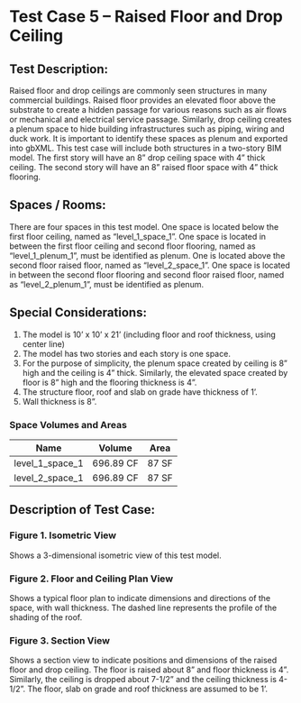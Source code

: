 # Test Case 5 – Raised Floor and Drop Ceiling
## Test Description:
Raised floor and drop ceilings are commonly seen structures in many commercial buildings. Raised floor provides an elevated floor above the substrate to create a hidden passage for various reasons such as air flows or mechanical and electrical service passage. Similarly, drop ceiling creates a plenum space to hide building infrastructures such as piping, wiring and duck work. It is important to identify these spaces as plenum and exported into gbXML. This test case will include both structures in a two-story BIM model. The first story will have an 8” drop ceiling space with 4” thick ceiling. The second story will have an 8” raised floor space with 4” thick flooring.
## Spaces / Rooms:
There are four spaces in this test model. One space is located below the first floor ceiling, named as “level_1_space_1”. One space is located in between the first floor ceiling and second floor flooring, named as “level_1_plenum_1”, must be identified as plenum. One is located above the second floor raised floor, named as “level_2_space_1”. One space is located in between the second floor flooring and second floor raised floor, named as “level_2_plenum_1”, must be identified as plenum.
## Special Considerations:
1.	The model is 10’ x 10’ x 21’ (including floor and roof thickness, using center line)
2.	The model has two stories and each story is one space.
3.	For the purpose of simplicity, the plenum space created by ceiling is 8” high and the ceiling is 4” thick. Similarly, the elevated space created by floor is 8” high and the flooring thickness is 4”.
4.	The structure floor, roof and slab on grade have thickness of 1’.
5.	Wall thickness is 8”.

### Space Volumes and Areas
| Name            | Volume    | Area  |
|-----------------|-----------|-------|
| level_1_space_1 | 696.89 CF | 87 SF |
| level_2_space_1 | 696.89 CF | 87 SF |




## Description of Test Case:
### Figure 1. Isometric View
Shows a 3-dimensional isometric view of this test model.
### Figure 2. Floor and Ceiling Plan View
Shows a typical floor plan to indicate dimensions and directions of the space, with wall thickness. The dashed line represents the profile of the shading of the roof.
### Figure 3. Section View
Shows a section view to indicate positions and dimensions of the raised floor and drop ceiling. The floor is raised about 8” and floor thickness is 4”. Similarly, the ceiling is dropped about 7-1/2” and the ceiling thickness is 4-1/2”. The floor, slab on grade and roof thickness are assumed to be 1’.
